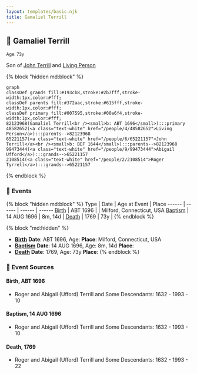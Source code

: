```yaml
---
layout: templates/basic.njk
title: Gamaliel Terrill
---
```

## 🔵 Gamaliel Terrill
<small>Age: 73y</small>

Son of [John Terrill](/people/6/65221157) and [Living Person](/people/4/48582652)

{% block "hidden md:block" %}
```mermaid
graph
classDef grands fill:#193cb8,stroke:#2b7fff,stroke-width:1px,color:#fff;
classDef parents fill:#372aac,stroke:#615fff,stroke-width:1px,color:#fff;
classDef primary fill:#007595,stroke:#00a6f4,stroke-width:1px,color:#fff;
82123968(Gamaliel Terrill<br /><small>b: ABT 1696</small>):::primary
48582652(<a class="text-white" href="/people/4/48582652">Living Person</a>):::parents-->82123968
65221157(<a class="text-white" href="/people/6/65221157">John Terrill</a><br /><small>b: BEF 1644</small>):::parents-->82123968
99473444(<a class="text-white" href="/people/9/99473444">Abigail Ufford</a>):::grands-->65221157
2108514(<a class="text-white" href="/people/2/2108514">Roger Tyrrell</a>):::grands-->65221157
```
{% endblock %}

### 📆 Events

{% block "hidden md:block" %}
Type | Date | Age at Event | Place
------ | ------ | ------ | ------
[Birth](#event-event-2) | ABT 1696 |  | Milford, Connecticut, USA
[Baptism](#event-event-0) | 14 AUG 1696 | 8m, 14d |
[Death](#event-event-4) | 1769 | 73y |
{% endblock %}

{% block "md:hidden" %}
- **[Birth](#event-event-2)**
**Date**: ABT 1696, Age:
**Place**: Milford, Connecticut, USA
- **[Baptism](#event-event-0)**
**Date**: 14 AUG 1696, Age: 8m, 14d
**Place**:
- **[Death](#event-event-4)**
**Date**: 1769, Age: 73y
**Place**:
{% endblock %}

### 📰 Event Sources

#### <a id="event-event-2"></a> Birth, ABT 1696
* Roger and Abigail (Ufford) Terrill and Some Descendants: 1632 - 1993  - 10

#### <a id="event-event-0"></a> Baptism, 14 AUG 1696
* Roger and Abigail (Ufford) Terrill and Some Descendants: 1632 - 1993  - 10

#### <a id="event-event-4"></a> Death, 1769
* Roger and Abigail (Ufford) Terrill and Some Descendants: 1632 - 1993  - 22